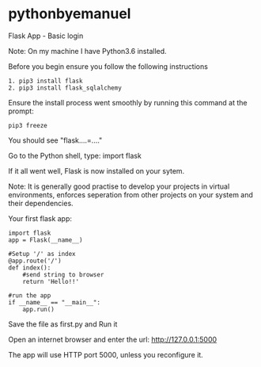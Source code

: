 # pythonbyemanuel

Flask App - Basic login

Note: On my machine I have Python3.6 installed.

Before you begin ensure you follow the following instructions

	1. pip3 install flask
	2. pip3 install flask_sqlalchemy

Ensure the install process went smoothly by running this command at the prompt:

	pip3 freeze

You should see "flask....=...."

Go to the Python shell, type: import flask

If it all went well, Flask is now installed on your sytem.

Note: It is generally good practise to develop your projects in virtual environments, enforces seperation from 
other projects on your system and their dependencies.

Your first flask app:

	import flask
	app = Flask(__name__)

	#Setup '/' as index
	@app.route('/')
	def index():
		#send string to browser
		return 'Hello!!'

	#run the app
	if __name__ == "__main__":
		app.run()

Save the file as first.py and Run it

Open an internet browser and enter the url: http://127.0.0.1:5000

The app will use HTTP port 5000, unless you reconfigure it.